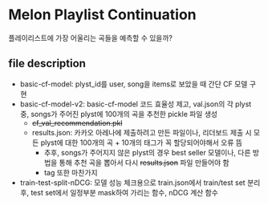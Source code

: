 # Melon Playlist Continuation
플레이리스트에 가장 어울리는 곡들을 예측할 수 있을까?

## file description
* basic-cf-model: plyst_id를 user, song을 items로 보았을 때 간단 CF 모델 구현
* basic-cf-model-v2: basic-cf-model 코드 효율성 제고, val.json의 각 plyst 중, songs가 주어진 plyst에 100개의 곡을 추천한 pickle 파일 생성
  * ~~cf_val_recommendation.pkl~~
  * results.json: 카카오 아레나에 제출하려고 만든 파일이나, 리더보드 제출 시 모든 plyst에 대한 100개의 곡 + 10개의 태그가 꼭 할당되어야해서 오류 뜸
    * 추후, songs가 주어지지 않은 plyst의 경우 best seller 모델이나, 다른 방법을 통해 추천 곡을 뽑아서 다시 ~~results.json~~ 파일 만들어야 함
    * tag 또한 마찬가지
* train-test-split-nDCG: 모델 성능 체크용으로 train.json에서 train/test set 분리 후, test set에서 일정부분 mask하여 가리는 함수, nDCG 계산 함수
